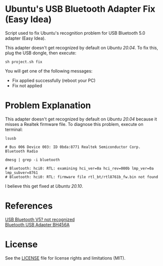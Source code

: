 # Ubuntu's USB Bluetooth Adapter Fix (Easy Idea)

Script used to fix Ubuntu's recognition problem for USB Bluetooth 5.0 adapter (Easy Idea). 

This adapter doesn't get recognized by default on _Ubuntu 20.04_. To fix this, plug the USB dongle, then execute:

```shell
sh project.sh fix
```

You will get one of the following messages:

  - Fix applied successfully (reboot your PC)
  - Fix not applied

# Problem Explanation

This adapter doesn't get recognized by default on _Ubuntu 20.04_ because it misses a Realtek firmware file. To diagnose this problem, execute on terminal:

```shell
lsusb

# Bus 006 Device 003: ID 0bda:8771 Realtek Semiconductor Corp. Bluetooth Radio

dmesg | grep -i bluetooth

# Bluetooth: hci0: RTL: examining hci_ver=0a hci_rev=000b lmp_ver=0a lmp_subver=8761
# Bluetooth: hci0: RTL: firmware file rtl_bt/rtl8761b_fw.bin not found
```

I believe this get fixed at _Ubuntu 20.10_.

# References

[USB Bluetooth V5? not recognized](https://forums.linuxmint.com/viewtopic.php?t=319260)  
[Bluetooth USB Adapter BH456A](https://www.xmpow.com/pages/download)

# License

See the [LICENSE](./LICENSE.md) file for license rights and limitations (MIT).
